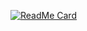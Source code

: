 
[![ReadMe Card](https://github-readme-stats.vercel.app/api/pin/?username=chyateeswar4&repo=Portfolio&theme=tokyonight)](https://github.com/chyateeswar4/Portfolio)
